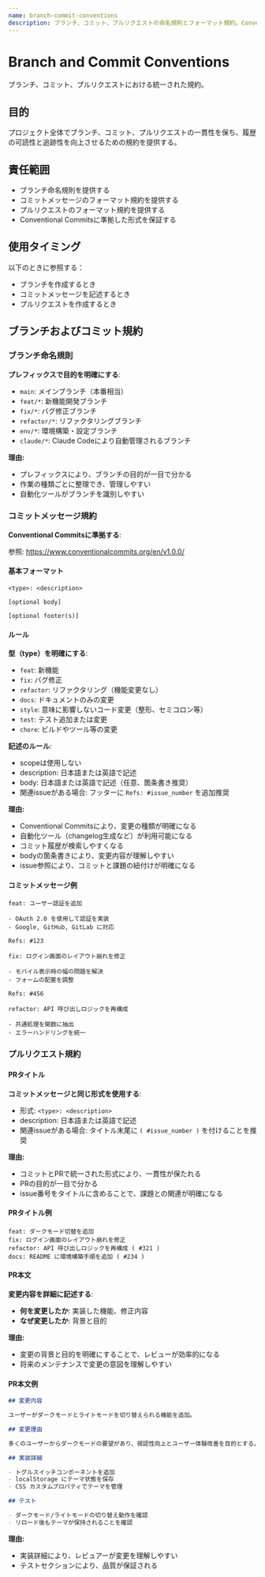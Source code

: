 ```yaml
---
name: branch-commit-conventions
description: ブランチ、コミット、プルリクエストの命名規則とフォーマット規約。Conventional Commitsに準拠した形式を提供する。ブランチ作成時、コミットメッセージ記述時、プルリクエスト作成時に使用する。
---
```


# Branch and Commit Conventions

ブランチ、コミット、プルリクエストにおける統一された規約。

## 目的

プロジェクト全体でブランチ、コミット、プルリクエストの一貫性を保ち、履歴の可読性と追跡性を向上させるための規約を提供する。

## 責任範囲

- ブランチ命名規則を提供する
- コミットメッセージのフォーマット規約を提供する
- プルリクエストのフォーマット規約を提供する
- Conventional Commitsに準拠した形式を保証する

## 使用タイミング

以下のときに参照する：
- ブランチを作成するとき
- コミットメッセージを記述するとき
- プルリクエストを作成するとき

## ブランチおよびコミット規約

### ブランチ命名規則

**プレフィックスで目的を明確にする**:

- `main`: メインブランチ（本番相当）
- `feat/*`: 新機能開発ブランチ
- `fix/*`: バグ修正ブランチ
- `refactor/*`: リファクタリングブランチ
- `env/*`: 環境構築・設定ブランチ
- `claude/*`: Claude Codeにより自動管理されるブランチ

**理由:**
- プレフィックスにより、ブランチの目的が一目で分かる
- 作業の種類ごとに整理でき、管理しやすい
- 自動化ツールがブランチを識別しやすい

### コミットメッセージ規約

**Conventional Commitsに準拠する**:

参照: <https://www.conventionalcommits.org/en/v1.0.0/>

#### 基本フォーマット

```
<type>: <description>

[optional body]

[optional footer(s)]
```

#### ルール

**型（type）を明確にする**:

- `feat`: 新機能
- `fix`: バグ修正
- `refactor`: リファクタリング（機能変更なし）
- `docs`: ドキュメントのみの変更
- `style`: 意味に影響しないコード変更（整形、セミコロン等）
- `test`: テスト追加または変更
- `chore`: ビルドやツール等の変更

**記述のルール**:

- scopeは使用しない
- description: 日本語または英語で記述
- body: 日本語または英語で記述（任意、箇条書き推奨）
- 関連issueがある場合: フッターに `Refs: #issue_number` を追加推奨

**理由:**
- Conventional Commitsにより、変更の種類が明確になる
- 自動化ツール（changelog生成など）が利用可能になる
- コミット履歴が検索しやすくなる
- bodyの箇条書きにより、変更内容が理解しやすい
- issue参照により、コミットと課題の紐付けが明確になる

#### コミットメッセージ例

```text
feat: ユーザー認証を追加

- OAuth 2.0 を使用して認証を実装
- Google, GitHub, GitLab に対応

Refs: #123
```

```text
fix: ログイン画面のレイアウト崩れを修正

- モバイル表示時の幅の問題を解決
- フォームの配置を調整

Refs: #456
```

```text
refactor: API 呼び出しロジックを再構成

- 共通処理を関数に抽出
- エラーハンドリングを統一
```

### プルリクエスト規約

#### PRタイトル

**コミットメッセージと同じ形式を使用する**:

- 形式: `<type>: <description>`
- description: 日本語または英語で記述
- 関連issueがある場合: タイトル末尾に `( #issue_number )` を付けることを推奨

**理由:**
- コミットとPRで統一された形式により、一貫性が保たれる
- PRの目的が一目で分かる
- issue番号をタイトルに含めることで、課題との関連が明確になる

#### PRタイトル例

```
feat: ダークモード切替を追加
fix: ログイン画面のレイアウト崩れを修正
refactor: API 呼び出しロジックを再構成 ( #321 )
docs: README に環境構築手順を追加 ( #234 )
```

#### PR本文

**変更内容を詳細に記述する**:

- **何を変更したか**: 実装した機能、修正内容
- **なぜ変更したか**: 背景と目的

**理由:**
- 変更の背景と目的を明確にすることで、レビューが効率的になる
- 将来のメンテナンスで変更の意図を理解しやすい

#### PR本文例

```markdown
## 変更内容

ユーザーがダークモードとライトモードを切り替えられる機能を追加。

## 変更理由

多くのユーザーからダークモードの要望があり、視認性向上とユーザー体験改善を目的とする。

## 実装詳細

- トグルスイッチコンポーネントを追加
- localStorage にテーマ状態を保存
- CSS カスタムプロパティでテーマを管理

## テスト

- ダークモード/ライトモードの切り替え動作を確認
- リロード後もテーマが保持されることを確認
```

**理由:**
- 実装詳細により、レビュアーが変更を理解しやすい
- テストセクションにより、品質が保証される
